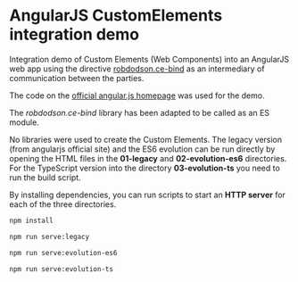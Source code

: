 # AngularJS CustomElements integration demo

Integration demo of Custom Elements (Web Components) into an AngularJS web app using the directive [robdodson.ce-bind](https://github.com/robdodson/angular-custom-elements) as an intermediary of communication between the parties.

The code on the [official angular.js homepage](https://angularjs.org/) was used for the demo.

The *robdodson.ce-bind* library has been adapted to be called as an ES module.

No libraries were used to create the Custom Elements. The legacy version (from angularjs official site) and the ES6 evolution can be run directly by opening the HTML files in the **01-legacy** and **02-evolution-es6** directories.
For the TypeScript version into the directory **03-evolution-ts** you need to run the build script.

By installing dependencies, you can run scripts to start an **HTTP server** for each of the three directories.

```sh
npm install
```

```sh
npm run serve:legacy
```

```sh
npm run serve:evolution-es6
```

```sh
npm run serve:evolution-ts
```
